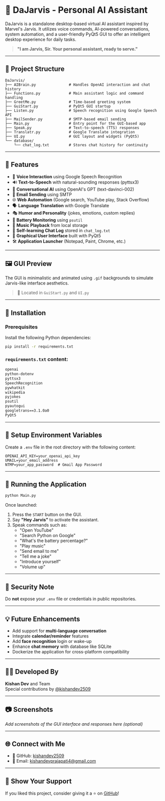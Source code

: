 
# 🤖 DaJarvis - Personal AI Assistant

DaJarvis is a standalone desktop-based virtual AI assistant inspired by Marvel's Jarvis. It utilizes voice commands, AI-powered conversations, system automation, and a user-friendly PyQt5 GUI to offer an intelligent desktop experience for daily tasks.

> **"I am Jarvis, Sir. Your personal assistant, ready to serve."**

---

## 📂 Project Structure

```
DaJarvis/
├── AIBrain.py               # Handles OpenAI interaction and chat history
├── Functions.py             # Main assistant logic and command handling
├── GreetMe.py               # Time-based greeting system
├── GuiStart.py              # PyQt5 GUI startup
├── Listen.py                # Speech recognition using Google Speech API
├── MailSender.py            # SMTP-based email sending
├── Main.py                  # Entry point for the GUI-based app
├── Speak.py                 # Text-to-speech (TTS) responses
├── Translatr.py             # Google Translate integration
├── UI.py                    # GUI layout and widgets (PyQt5)
└── database/
    └── chat_log.txt         # Stores chat history for continuity
```

---

## 🧠 Features

- 🎤 **Voice Interaction** using Google Speech Recognition
- 🔊 **Text-to-Speech** with natural-sounding responses (pyttsx3)
- 💬 **Conversational AI** using OpenAI's GPT (text-davinci-002)
- 📧 **Email Sending** using SMTP
- 🌐 **Web Automation** (Google search, YouTube play, Stack Overflow)
- 🗣️ **Language Translation** with Google Translate
- 🎭 **Humor and Personality** (jokes, emotions, custom replies)
- 🔋 **Battery Monitoring** using `psutil`
- 🎵 **Music Playback** from local storage
- 🧠 **Self-learning Chat Log** stored in `chat_log.txt`
- 🧱 **Graphical User Interface** built with PyQt5
- 🛠️ **Application Launcher** (Notepad, Paint, Chrome, etc.)

---

## 🖼️ GUI Preview

The GUI is minimalistic and animated using `.gif` backgrounds to simulate Jarvis-like interface aesthetics.

> 📌 Located in `GuiStart.py` and `UI.py`

---

## 🚀 Installation

### Prerequisites

Install the following Python dependencies:

```bash
pip install -r requirements.txt
```

### `requirements.txt` content:

```txt
openai
python-dotenv
pyttsx3
SpeechRecognition
pywhatkit
wikipedia
pyjokes
psutil
pyautogui
googletrans==3.1.0a0
PyQt5
```

---

## 🔐 Setup Environment Variables

Create a `.env` file in the root directory with the following content:

```env
OPENAI_API_KEY=your_openai_api_key
UMAIL=your_email_address
NTMP=your_app_password  # Gmail App Password
```

---

## 🧪 Running the Application

```bash
python Main.py
```

Once launched:

1. Press the `START` button on the GUI.
2. Say **"Hey Jarvis"** to activate the assistant.
3. Speak commands such as:
   - "Open YouTube"
   - "Search Python on Google"
   - "What's the battery percentage?"
   - "Play music"
   - "Send email to me"
   - "Tell me a joke"
   - "Introduce yourself"
   - "Volume up"

---

## 🔐 Security Note

Do **not** expose your `.env` file or credentials in public repositories.

---

## 💡 Future Enhancements

- Add support for **multi-language conversation**
- Integrate **calendar/reminder** features
- Add **face recognition** login or wake-up
- Enhance **chat memory** with database like SQLite
- Dockerize the application for cross-platform compatibility

---

## 👩‍💻 Developed By

**Kishan Dev** and Team  
Special contributions by [@kishandev2509](https://github.com/kishandev2509)

---
<!--
## 📜 License

This project is licensed under the [MIT License](LICENSE)

--->

## 📷 Screenshots

_Add screenshots of the GUI interface and responses here (optional)_

---

## 🌐 Connect with Me

- 💼 GitHub: [kishandev2509](https://github.com/kishandev2509)
- 📧 Email: kishandevprajapati4@gmail.com

---

## 🌟 Show Your Support

If you liked this project, consider giving it a ⭐ on [GitHub](https://github.com/kishandev2509/DAJarvis)!
